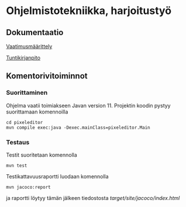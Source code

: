 # Ohjelmistotekniikka, harjoitustyö

## Dokumentaatio

[Vaatimusmäärittely](https://github.com/tapanih/ot-harjoitustyo/blob/master/pixeleditor/doc/vaatimusmaarittely.md)

[Tuntikirjanpito](https://github.com/tapanih/ot-harjoitustyo/blob/master/pixeleditor/doc/tuntikirjanpito.md)

## Komentorivitoiminnot

### Suorittaminen

Ohjelma vaatii toimiakseen Javan version 11. Projektin koodin pystyy suorittamaan komennoilla 

```
cd pixeleditor
mvn compile exec:java -Dexec.mainClass=pixeleditor.Main
```

### Testaus

Testit suoritetaan komennolla

```
mvn test
```

Testikattavuusraportti luodaan komennolla

```
mvn jacoco:report
```

ja raportti löytyy tämän jälkeen tiedostosta *target/site/jacoco/index.html*


